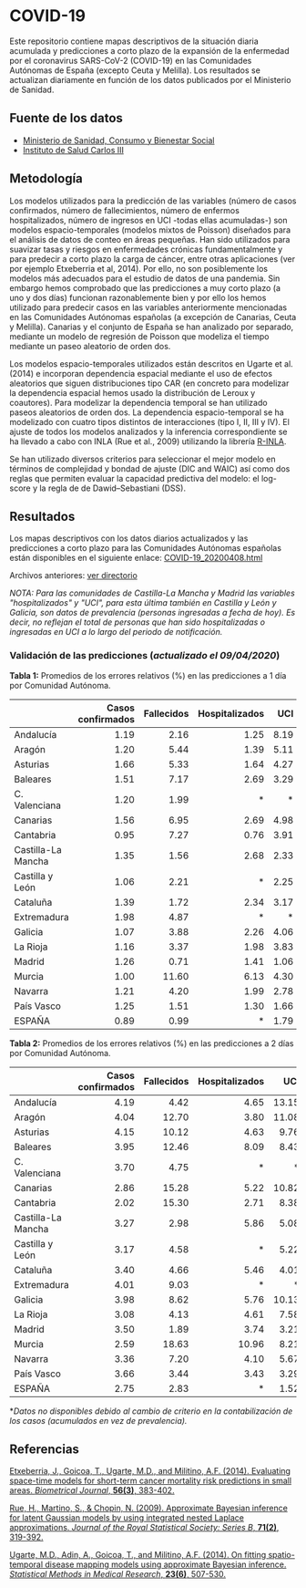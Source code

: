 # COVID-19
Este repositorio contiene mapas descriptivos de la situación diaria acumulada y predicciones a corto plazo de la expansión de la enfermedad por el coronavirus SARS-CoV-2 (COVID-19) en las Comunidades Autónomas de España (excepto Ceuta y Melilla). Los resultados se actualizan diariamente en función de los datos publicados por el Ministerio de Sanidad.

## Fuente de los datos

- [Ministerio de Sanidad, Consumo y Bienestar Social](https://www.mscbs.gob.es/profesionales/saludPublica/ccayes/alertasActual/nCov-China/situacionActual.htm)
- [Instituto de Salud Carlos III](https://covid19.isciii.es/)


## Metodología

Los modelos utilizados para la predicción de las variables (número de casos confirmados, número de fallecimientos, número de enfermos hospitalizados, número de ingresos en UCI -todas ellas acumuladas-) son modelos espacio-temporales (modelos mixtos de Poisson) diseñados para el análisis de datos de conteo en áreas pequeñas. Han sido utilizados para suavizar tasas y riesgos en enfermedades crónicas fundamentalmente y para predecir a corto plazo la carga de cáncer, entre otras aplicaciones (ver por ejemplo Etxeberria et al, 2014). Por ello, no son posiblemente los modelos más adecuados para el estudio de datos de una pandemia. Sin embargo hemos comprobado que las predicciones a muy corto plazo (a uno y dos días) funcionan razonablemente bien y por ello los hemos utilizado para predecir casos en las variables anteriormente mencionadas en las Comunidades Autónomas españolas (a excepción de Canarias, Ceuta y Melilla).  Canarias y el conjunto de España se han analizado por separado, mediante un modelo de regresión de Poisson que modeliza el tiempo mediante un paseo aleatorio de orden dos. 

Los modelos espacio-temporales utilizados están descritos en Ugarte et al. (2014) e incorporan dependencia espacial mediante el uso de efectos aleatorios que siguen distribuciones tipo CAR (en concreto para modelizar la dependencia espacial hemos usado la distribución de Leroux y coautores).  Para modelizar la dependencia temporal se han utilizado paseos aleatorios de orden dos. La dependencia espacio-temporal se ha modelizado con cuatro tipos distintos de interacciones (tipo I, II, III y IV). El ajuste de todos los modelos analizados y la inferencia correspondiente se ha llevado a cabo con INLA (Rue et al., 2009) utilizando la librería [R-INLA](http://www.r-inla.org/).

Se han utilizado diversos criterios para seleccionar el mejor modelo en términos de complejidad y bondad de ajuste (DIC and WAIC) así como dos reglas que permiten evaluar la capacidad predictiva del modelo: el log-score y la regla de de Dawid–Sebastiani (DSS).



## Resultados
Los mapas descriptivos con los datos diarios actualizados y las predicciones a corto plazo para las Comunidades Autónomas españolas están disponibles en el siguiente enlace:
[COVID-19_20200408.html](https://emi-sstcdapp.unavarra.es/COVID-19/COVID-19_20200408.html)

Archivos anteriores: [ver directorio](https://emi-sstcdapp.unavarra.es/COVID-19/)

_NOTA: Para las comunidades de Castilla-La Mancha y Madrid las variables "hospitalizados" y "UCI", para esta última también en Castilla y León y Galicia, son datos de prevalencia (personas ingresadas a fecha de hoy). Es decir, no reflejan el total de personas que han sido hospitalizadas o ingresadas en UCI a lo largo del periodo de notificación._


### Validación de las predicciones (_actualizado el 09/04/2020_)

__Tabla 1:__ Promedios de los errores relativos (%) en las predicciones a 1 día por Comunidad Autónoma.

|                   | Casos confirmados | Fallecidos | Hospitalizados | UCI |
|:------------------|-----:|-----:|-----:|-----:|
|Andalucía          |  1.19|  2.16|  1.25|  8.19|
|Aragón             |  1.20|  5.44|  1.39|  5.11|
|Asturias           |  1.66|  5.33|  1.64|  4.27|
|Baleares           |  1.51|  7.17|  2.69|  3.29|
|C. Valenciana      |  1.20|  1.99|   *  |    * |
|Canarias           |  1.56|  6.95|  2.69|  4.98|
|Cantabria          |  0.95|  7.27|  0.76|  3.91|
|Castilla-La Mancha |  1.35|  1.56|  2.68|  2.33|
|Castilla y León    |  1.06|  2.21|    * |  2.25|
|Cataluña           |  1.39|  1.72|  2.34|  3.17|
|Extremadura        |  1.98|  4.87|   *  |    * |
|Galicia            |  1.07|  3.88|  2.26|  4.06|
|La Rioja           |  1.16|  3.37|  1.98|  3.83|
|Madrid             |  1.26|  0.71|  1.41|  1.06|
|Murcia             |  1.00| 11.60|  6.13|  4.30|
|Navarra            |  1.21|  4.20|  1.99|  2.78|
|País Vasco         |  1.25|  1.51|  1.30|  1.66|
|ESPAÑA             |  0.89|  0.99|    * |  1.79|


__Tabla 2:__ Promedios de los errores relativos (%) en las predicciones a 2 días por Comunidad Autónoma.

|                   | Casos confirmados | Fallecidos | Hospitalizados | UCI |
|:------------------|------:|------:|------:|------:|
|Andalucía          |   4.19|   4.42|   4.65|  13.15|
|Aragón             |   4.04|  12.70|   3.80|  11.08|
|Asturias           |   4.15|  10.12|   4.63|   9.76|
|Baleares           |   3.95|  12.46|   8.09|   8.43|
|C. Valenciana      |   3.70|   4.75|     * |     * |
|Canarias           |   2.86|  15.28|   5.22|  10.82|
|Cantabria          |   2.02|  15.30|   2.71|   8.38|
|Castilla-La Mancha |   3.27|   2.98|   5.86|   5.08|
|Castilla y León    |   3.17|   4.58|     * |   5.22|
|Cataluña           |   3.40|   4.66|   5.46|   4.01|
|Extremadura        |   4.01|   9.03|     * |     * |
|Galicia            |   3.98|   8.62|   5.76|  10.13|
|La Rioja           |   3.08|   4.13|   4.61|   7.58|
|Madrid             |   3.50|   1.89|   3.74|   3.21|
|Murcia             |   2.59|  18.63|  10.96|   8.21|
|Navarra            |   3.36|   7.20|   4.10|   5.67|
|País Vasco         |   3.66|   3.44|   3.43|   3.29|
|ESPAÑA             |   2.75|   2.83|     * |   1.52|

*_Datos no disponibles debido al cambio de criterio en la contabilización de los casos (acumulados en vez de prevalencia)._


## Referencias
[Etxeberria, J., Goicoa, T., Ugarte, M.D., and Militino, A.F. (2014). Evaluating space-time models for short-term cancer mortality risk predictions in small areas. _Biometrical Journal_, __56(3)__, 383-402.](https://doi.org/10.1002/bimj.201200259)

[Rue, H., Martino, S., & Chopin, N. (2009). Approximate Bayesian inference for latent Gaussian models by using integrated nested Laplace approximations. _Journal of the Royal Statistical Society: Series B_, __71(2)__, 319-392.]( https://doi.org/10.1111/j.1467-9868.2008.00700.x)

[Ugarte, M.D., Adin, A., Goicoa, T., and Militino, A.F. (2014). On fitting spatio-temporal disease mapping models using approximate Bayesian inference. _Statistical Methods in Medical Research_, __23(6)__, 507-530.](https://doi.org/10.1177/0962280214527528)

